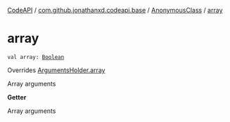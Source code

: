 [CodeAPI](../../index.md) / [com.github.jonathanxd.codeapi.base](../index.md) / [AnonymousClass](index.md) / [array](.)

# array

`val array: `[`Boolean`](https://kotlinlang.org/api/latest/jvm/stdlib/kotlin/-boolean/index.html)

Overrides [ArgumentsHolder.array](../-arguments-holder/array.md)

Array arguments

**Getter**

Array arguments

